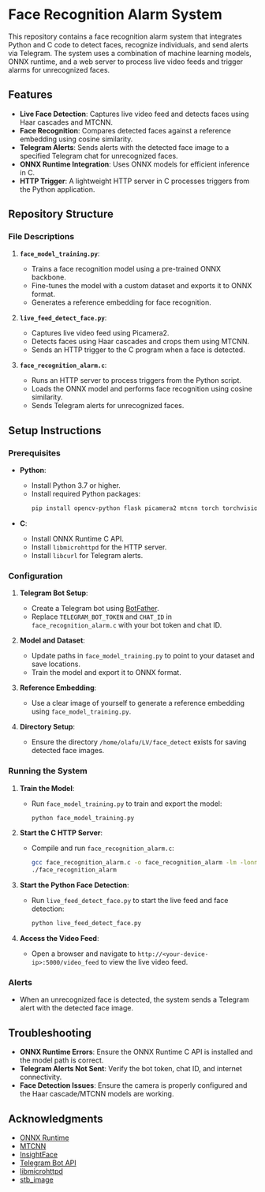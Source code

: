 # Face Recognition Alarm System

This repository contains a face recognition alarm system that integrates Python and C code to detect faces, recognize individuals, and send alerts via Telegram. The system uses a combination of machine learning models, ONNX runtime, and a web server to process live video feeds and trigger alarms for unrecognized faces.

## Features

- **Live Face Detection**: Captures live video feed and detects faces using Haar cascades and MTCNN.
- **Face Recognition**: Compares detected faces against a reference embedding using cosine similarity.
- **Telegram Alerts**: Sends alerts with the detected face image to a specified Telegram chat for unrecognized faces.
- **ONNX Runtime Integration**: Uses ONNX models for efficient inference in C.
- **HTTP Trigger**: A lightweight HTTP server in C processes triggers from the Python application.

## Repository Structure

### File Descriptions

1. **`face_model_training.py`**:
   - Trains a face recognition model using a pre-trained ONNX backbone.
   - Fine-tunes the model with a custom dataset and exports it to ONNX format.
   - Generates a reference embedding for face recognition.

2. **`live_feed_detect_face.py`**:
   - Captures live video feed using Picamera2.
   - Detects faces using Haar cascades and crops them using MTCNN.
   - Sends an HTTP trigger to the C program when a face is detected.

3. **`face_recognition_alarm.c`**:
   - Runs an HTTP server to process triggers from the Python script.
   - Loads the ONNX model and performs face recognition using cosine similarity.
   - Sends Telegram alerts for unrecognized faces.

## Setup Instructions

### Prerequisites

- **Python**:
  - Install Python 3.7 or higher.
  - Install required Python packages:
    ```bash
    pip install opencv-python flask picamera2 mtcnn torch torchvision onnx onnx2pytorch insightface
    ```

- **C**:
  - Install ONNX Runtime C API.
  - Install `libmicrohttpd` for the HTTP server.
  - Install `libcurl` for Telegram alerts.

### Configuration

1. **Telegram Bot Setup**:
   - Create a Telegram bot using [BotFather](https://core.telegram.org/bots#botfather).
   - Replace `TELEGRAM_BOT_TOKEN` and `CHAT_ID` in `face_recognition_alarm.c` with your bot token and chat ID.

2. **Model and Dataset**:
   - Update paths in `face_model_training.py` to point to your dataset and save locations.
   - Train the model and export it to ONNX format.

3. **Reference Embedding**:
   - Use a clear image of yourself to generate a reference embedding using `face_model_training.py`.

4. **Directory Setup**:
   - Ensure the directory `/home/olafu/LV/face_detect` exists for saving detected face images.

### Running the System

1. **Train the Model**:
   - Run `face_model_training.py` to train and export the model:
     ```bash
     python face_model_training.py
     ```

2. **Start the C HTTP Server**:
   - Compile and run `face_recognition_alarm.c`:
     ```bash
     gcc face_recognition_alarm.c -o face_recognition_alarm -lm -lonnxruntime -lmicrohttpd -lcurl
     ./face_recognition_alarm
     ```

3. **Start the Python Face Detection**:
   - Run `live_feed_detect_face.py` to start the live feed and face detection:
     ```bash
     python live_feed_detect_face.py
     ```

4. **Access the Video Feed**:
   - Open a browser and navigate to `http://<your-device-ip>:5000/video_feed` to view the live video feed.

### Alerts

- When an unrecognized face is detected, the system sends a Telegram alert with the detected face image.

## Troubleshooting

- **ONNX Runtime Errors**: Ensure the ONNX Runtime C API is installed and the model path is correct.
- **Telegram Alerts Not Sent**: Verify the bot token, chat ID, and internet connectivity.
- **Face Detection Issues**: Ensure the camera is properly configured and the Haar cascade/MTCNN models are working.

## Acknowledgments

- [ONNX Runtime](https://onnxruntime.ai/)
- [MTCNN](https://github.com/ipazc/mtcnn)
- [InsightFace](https://github.com/deepinsight/insightface)
- [Telegram Bot API](https://core.telegram.org/bots/api)
- [libmicrohttpd](https://www.gnu.org/software/libmicrohttpd/)
- [stb_image](https://github.com/nothings/stb)
